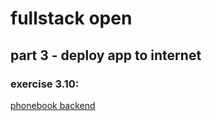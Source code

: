 # fullstack open

## part 3 - deploy app to internet

### exercise 3.10:

[phonebook backend](.../info)
